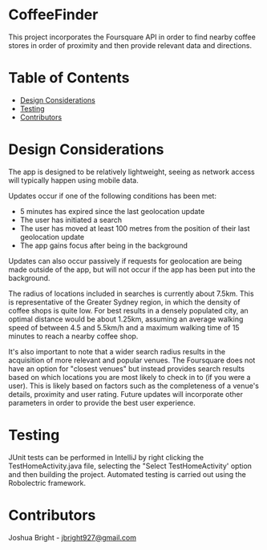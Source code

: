# CoffeeFinder

This project incorporates the Foursquare API in order to find nearby coffee stores in order of proximity and then provide relevant data and directions.


# Table of Contents
 
* [Design Considerations](#design-considerations)
* [Testing](#testing)
* [Contributors](#contributors)


# <a name="design-considerations"></a>Design Considerations

The app is designed to be relatively lightweight, seeing as network access will typically happen using mobile data. 

Updates occur if one of the following conditions has been met:

* 5 minutes has expired since the last geolocation update
* The user has initiated a search
* The user has moved at least 100 metres from the position of their last geolocation update
* The app gains focus after being in the background

Updates can also occur passively if requests for geolocation are being made outside of the app, but will not occur if the app has been put into the background.

The radius of locations included in searches is currently about 7.5km. This is representative of the Greater Sydney region, in which the density of coffee shops is quite low. 
For best results in a densely populated city, an optimal distance would be about 1.25km, assuming an average walking speed of between 4.5 and 5.5km/h and a maximum walking time of 15 minutes to reach a nearby coffee shop.

It's also important to note that a wider search radius results in the acquisition of more relevant and popular venues. The Foursquare does not have an option for "closest venues" but instead provides search results based on which locations you are most likely to check in to (if you were a user). 
This is likely based on factors such as the completeness of a venue's details, proximity and user rating. Future updates will incorporate other parameters in order to provide the best user experience.

# <a name="testing"></a>Testing
JUnit tests can be performed in IntelliJ by right clicking the TestHomeActivity.java file, selecting the "Select TestHomeActivity' option and then building the project. Automated testing is carried out using the Robolectric framework.

# <a name="contributors"></a>Contributors
Joshua Bright - jbright927@gmail.com
